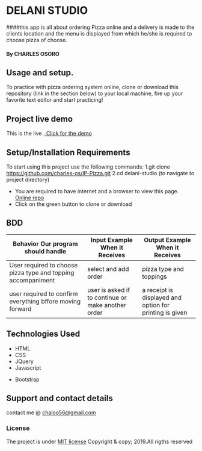 # DELANI STUDIO
####this app is all about ordering Pizza online and a delivery is made to the clients location and the menu is displayed from which he/she is required to choose pizza of choose.
#### By **CHARLES OSORO**

## Usage and setup.
To practice with pizza ordering system online, clone or download this repository (link in the section below) to your local machine, fire up your favorite text editor and start practicing!

## Project live demo
This is the live .[ Click for the demo](https://charles-os.github.io/IP-Pizza/.)

## Setup/Installation Requirements
To start using this project use the following commands:
1.git clone https://github.com/charles-os/IP-Pizza.git
2.cd delani-studio (to navigate to project directory)
*  You are required to have internet and a browser to view this page.  [Online repo](https://chaloo56.github.io/Delani-Studios/.)
* Click on the green button to clone or download

## BDD
| Behavior Our program should handle             | Input Example When it Receives | Output Example When it Receives     |
|------------------------------------------------|--------------------------------|-------------------------------------|
| User required to choose pizza type and topping accompaniment | select and add order         | pizza type and toppings             |
| user required to confirm everything bffore moving forward   | user is asked if to continue or make another order | a receipt is displayed and option for printing is given                |


## Technologies Used
* HTML
* CSS
* JQuery
* Javascript
+ Bootstrap

## Support and contact details
contact me @ chaloo56@gmail.com
### License
The project is under [MIT license](https://github.com/charles-os/IP-Pizza)
Copyright & copy; 2019.All rigths reserved
